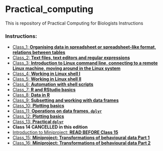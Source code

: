 # Practical_computing
This is repository of Practical Computing for Biologists Instructions  

### Instructions:  
* [Class_1: **Organising data in spreadsheet or spreadsheet-like format, relations between tables**](https://github.com/wbabik/Practical_computing/blob/teaching/Class_1/Class_1.md)
* [Class_2: **Text files, text editors and regular expressions**](https://github.com/wbabik/Practical_computing/blob/teaching/Class_2/Class_2.md)  
* [Class_3: **Introduction to Linux command line, connecting to a remote Linux machine, moving around in the Linux system**](https://github.com/wbabik/Practical_computing/blob/teaching/Class_3/Class3.md)
* [Class_4: **Working in Linux shell I**](https://github.com/wbabik/Practical_computing/blob/teaching/Class_4/Class_4.md)
* [Class_5: **Working in Linux shell II**](https://github.com/wbabik/Practical_computing/blob/teaching/Class_5/Class_5.md) 
* [Class_6: **Automation with shell scripts**](https://github.com/wbabik/Practical_computing/blob/teaching/Class_6/Class_6.md)
* [Class_7: **R and RStudio basics**](https://github.com/wbabik/Practical_computing/blob/teaching/Class_7/Class_7.md)
* [Class_8: **Data in R**](https://github.com/wbabik/Practical_computing/blob/teaching/Class_8/Class_8.md)
* [Class_9: **Subsetting and working with data frames**](https://github.com/wbabik/Practical_computing/blob/teaching/Class_9/Class_9.md)
* [Class_10: **Plotting basics**](https://github.com/wbabik/Practical_computing/blob/teaching/Class_10/Class_10.md)
* [Class_11: **Operations on data frames, `dplyr`**](https://github.com/wbabik/Practical_computing/blob/teaching/Class_11/Class_11.md)
* [Class_12: **Plotting basics**](https://github.com/wbabik/Practical_computing/blob/teaching/Class_12/Class_12.md)
* [Class_13: **Practical `dplyr`**](https://github.com/wbabik/Practical_computing/blob/teaching/Class_13/Class_13.md)
* **Class 14 CANCELLED in this edition**
* [Introduction to Miniproject: **READ BEFORE Class 15**](https://github.com/wbabik/Practical_computing/blob/teaching/Class_15_16/Intro_Transformations_behavioural_data.md)
* [Class_15: **Miniproject: Transformations of behavioural data Part 1**](https://github.com/wbabik/Practical_computing/blob/teaching/Class_15_16/Class_15.md)
* [Class_16: **Miniproject: Transformations of behavioural data Part 2**](https://github.com/wbabik/Practical_computing/blob/teaching/Class_15_16/Class_16.md)